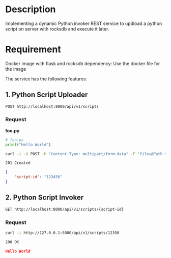 # Description

Implementing a dynamic Python invoker REST service to updload a python script on server with rocksdb and execute it later.

# Requirement
Docker image with flask and rocksdb dependency: Use the docker file for the image


The service has the following features:

## 1. Python Script Uploader

```bash
POST http://localhost:8000/api/v1/scripts
```

### Request

__foo.py__

```python
# foo.py
print("Hello World")
```

```bash
curl -i -X POST -H "Content-Type: multipart/form-data" -F "file=@Path to local file" "http://127.0.0.1:5000/api/v1/scripts"
```

```bash
201 Created
```

```json
{
    "script-id": "123456"
}
```

## 2. Python Script Invoker

```bash
GET http://localhost:8000/api/v1/scripts/{script-id}
```

### Request

```bash
curl -i http://127.0.0.1:5000/api/v1/scripts/12350
```

```bash
200 OK
```

```json
Hello World
```



